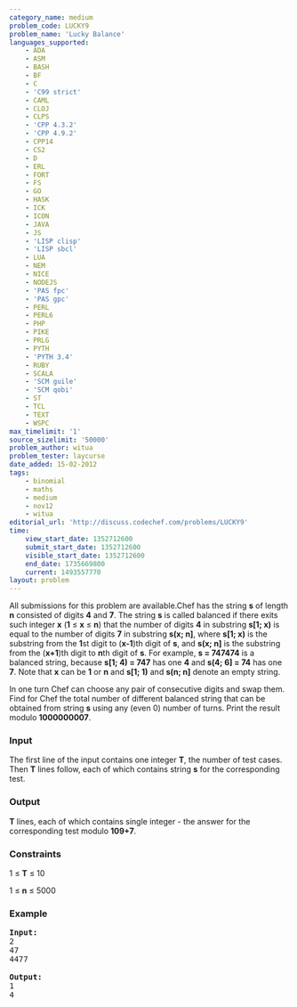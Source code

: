 ```yaml
---
category_name: medium
problem_code: LUCKY9
problem_name: 'Lucky Balance'
languages_supported:
    - ADA
    - ASM
    - BASH
    - BF
    - C
    - 'C99 strict'
    - CAML
    - CLOJ
    - CLPS
    - 'CPP 4.3.2'
    - 'CPP 4.9.2'
    - CPP14
    - CS2
    - D
    - ERL
    - FORT
    - FS
    - GO
    - HASK
    - ICK
    - ICON
    - JAVA
    - JS
    - 'LISP clisp'
    - 'LISP sbcl'
    - LUA
    - NEM
    - NICE
    - NODEJS
    - 'PAS fpc'
    - 'PAS gpc'
    - PERL
    - PERL6
    - PHP
    - PIKE
    - PRLG
    - PYTH
    - 'PYTH 3.4'
    - RUBY
    - SCALA
    - 'SCM guile'
    - 'SCM qobi'
    - ST
    - TCL
    - TEXT
    - WSPC
max_timelimit: '1'
source_sizelimit: '50000'
problem_author: witua
problem_tester: laycurse
date_added: 15-02-2012
tags:
    - binomial
    - maths
    - medium
    - nov12
    - witua
editorial_url: 'http://discuss.codechef.com/problems/LUCKY9'
time:
    view_start_date: 1352712600
    submit_start_date: 1352712600
    visible_start_date: 1352712600
    end_date: 1735669800
    current: 1493557770
layout: problem
---
```

All submissions for this problem are available.Chef has the string **s** of length **n** consisted of digits **4** and **7**. The string **s** is called balanced if there exits such integer **x** (**1** ≤ **x** ≤ **n**) that the number of digits **4** in substring **s\[1; x)** is equal to the number of digits **7** in substring **s(x; n\]**, where **s\[1; x)** is the substring from the **1**st digit to (**x-1**)th digit of **s**, and **s(x; n\]** is the substring from the (**x+1**)th digit to **n**th digit of **s**. For example, **s = 747474** is a balanced string, because **s\[1; 4) = 747** has one **4** and **s(4; 6\] = 74** has one **7**. Note that **x** can be **1** or **n** and **s\[1; 1)** and **s(n; n\]** denote an empty string.

In one turn Chef can choose any pair of consecutive digits and swap them. Find for Chef the total number of different balanced string that can be obtained from string **s** using any (even 0) number of turns. Print the result modulo **1000000007**.

### Input

The first line of the input contains one integer **T**, the number of test cases. Then **T** lines follow, each of which contains string **s** for the corresponding test.

### Output

**T** lines, each of which contains single integer - the answer for the corresponding test modulo **109+7**.

### Constraints

1 ≤ **T** ≤ 10

1 ≤ **n** ≤ 5000

### Example

<pre>
<b>Input:</b>
2
47
4477

<b>Output:</b>
1
4
</pre>